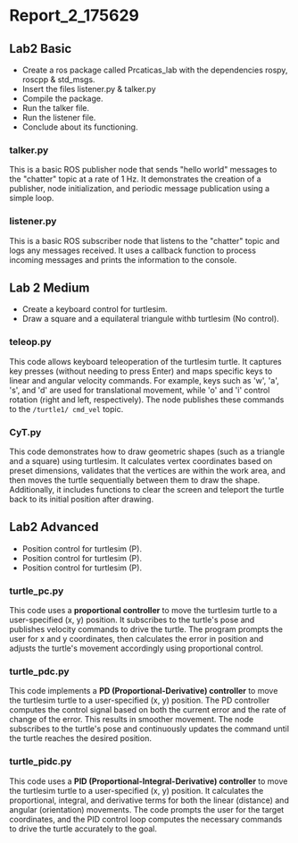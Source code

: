 # Report_2_175629

## Lab2 Basic
- Create a ros package called Prcaticas_lab with the dependencies rospy, roscpp & std_msgs. 
- Insert the files listener.py & talker.py
- Compile the package.
- Run the talker file.
- Run the listener file.
- Conclude about its functioning.

### talker.py
This is a basic ROS publisher node that sends "hello world" messages to the "chatter" topic at a rate of 1 Hz. It demonstrates the 
creation of a publisher, node initialization, and periodic message publication using a simple loop.

### listener.py
This is a basic ROS subscriber node that listens to the "chatter" topic and logs any messages received. It uses a callback function to 
process incoming messages and prints the information to the console.

## Lab 2 Medium
- Create a keyboard control for turtlesim.
- Draw a square and a equilateral triangule withb turtlesim (No control).

### teleop.py
This code allows keyboard teleoperation of the turtlesim turtle. It captures key presses (without needing to press Enter) and maps 
specific keys to linear and angular velocity commands. For example, keys such as 'w', 'a', 's', and 'd' are used for translational 
movement, while 'o' and 'i' control rotation (right and left, respectively). The node publishes these commands to the `/turtle1/
cmd_vel` topic.

### CyT.py
This code demonstrates how to draw geometric shapes (such as a triangle and a square) using turtlesim. It calculates vertex coordinates 
based on preset dimensions, validates that the vertices are within the work area, and then moves the turtle sequentially between them 
to draw the shape. Additionally, it includes functions to clear the screen and teleport the turtle back to its initial position after 
drawing.

## Lab2 Advanced
- Position control for turtlesim (P).
- Position control for turtlesim (P).
- Position control for turtlesim (P).

### turtle_pc.py
This code uses a **proportional controller** to move the turtlesim turtle to a user-specified (x, y) position. It subscribes to the 
turtle's pose and publishes velocity commands to drive the turtle. The program prompts the user for x and y coordinates, then 
calculates the error in position and adjusts the turtle's movement accordingly using proportional control.

### turtle_pdc.py
This code implements a **PD (Proportional-Derivative) controller** to move the turtlesim turtle to a user-specified (x, y) position. 
The PD controller computes the control signal based on both the current error and the rate of change of the error. This results in 
smoother movement. The node subscribes to the turtle's pose and continuously updates the command until the turtle reaches the desired 
position.

### turtle_pidc.py
This code uses a **PID (Proportional-Integral-Derivative) controller** to move the turtlesim turtle to a user-specified (x, y) 
position. It calculates the proportional, integral, and derivative terms for both the linear (distance) and angular (orientation) 
movements. The code prompts the user for the target coordinates, and the PID control loop computes the necessary commands to drive the 
turtle accurately to the goal.